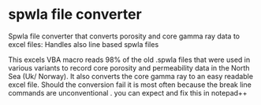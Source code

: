# spwla file converter
Spwla file converter that converts porosity and core gamma ray data to excel files: Handles also line based spwla files

This excels VBA macro  reads 98% of the old .spwla files that  were used in various variants to record core porosity and permeability data in the North Sea (Uk/ Norway).
It also converts the core gamma ray to an easy readable excel file.
Should the conversion fail it is most often because the break line commands are unconventional . you can expect and fix this in notepad++
